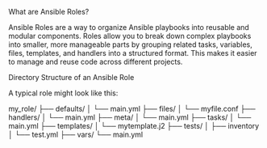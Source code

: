 What are Ansible Roles?

Ansible Roles are a way to organize Ansible playbooks into reusable and modular components. Roles allow you to break down complex playbooks into smaller, more manageable parts by grouping related tasks, variables, files, templates, and handlers into a structured format. This makes it easier to manage and reuse code across different projects.

Directory Structure of an Ansible Role

A typical role might look like this:

my_role/
├── defaults/
│   └── main.yml
├── files/
│   └── myfile.conf
├── handlers/
│   └── main.yml
├── meta/
│   └── main.yml
├── tasks/
│   └── main.yml
├── templates/
│   └── mytemplate.j2
├── tests/
│   ├── inventory
│   └── test.yml
├── vars/
    └── main.yml
